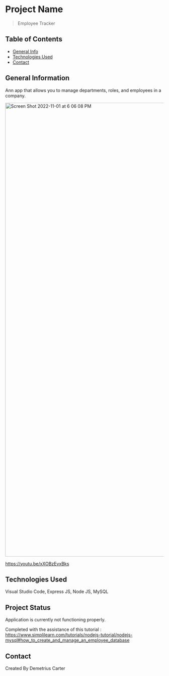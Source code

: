 # Project Name
> Employee Tracker 

## Table of Contents
* [General Info](#general-information)
* [Technologies Used](#technologies-used)
* [Contact](#contact)


## General Information
Ann app that allows you to manage departments, roles, and employees in a company.


<img width="1436" alt="Screen Shot 2022-11-01 at 6 06 08 PM" src="https://user-images.githubusercontent.com/108381693/199871207-44c471c7-7058-45ff-b9d5-e1ae276ecd16.png">


https://youtu.be/xXOBzEvxBks


## Technologies Used
Visual Studio Code,
Express JS,
Node JS,
MySQL


## Project Status
Application is currently not functioning properly.

Completed with the assistance of this tutorial :  https://www.simplilearn.com/tutorials/nodejs-tutorial/nodejs-mysql#how_to_create_and_manage_an_employee_database

## Contact
Created By Demetrius Carter
